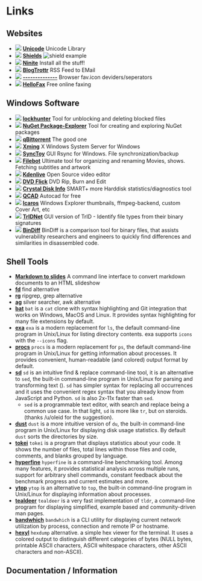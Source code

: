 # Links

## Websites
- ![](https://s2.googleusercontent.com/s2/favicons?domain=xahlee.info) [**Unicode**](http://xahlee.info/comp/unicode_index.html) Unicode Library
- ![](https://s2.googleusercontent.com/s2/favicons?domain=shields.io) [**Shields**](https://shields.io/) ![shield example](https://img.shields.io/static/v1?label=Shields&message=and_Badges_for_your_projects&color=red)
- ![](https://s2.googleusercontent.com/s2/favicons?domain=ninite.com) [**Ninite**](https://ninite.com/) Install all the stuff!
- ![](https://s2.googleusercontent.com/s2/favicons?domain=https://blogtrottr.com/) [**BlogTrottr**](https://blogtrottr.com/) RSS Feed to EMail
- ![](https://s2.googleusercontent.com/s2/favicons?domain=https://separator.mayastudios.com/index.php?t=horz) [**--------------**](https://separator.mayastudios.com/index.php?t=horz) Browser fav.icon deviders/seperators
- ![](https://s2.googleusercontent.com/s2/favicons?domain=https://app.hellofax.com/) [**HelloFax**](https://app.hellofax.com/) Free online faxing

## Windows Software
- ![](https://s2.googleusercontent.com/s2/favicons?domain=https://lockhunter.com/) [**lockhunter**](https://lockhunter.com/) Tool for unblocking and deleting blocked files
- ![](https://s2.googleusercontent.com/s2/favicons?domain=https://github.com/NuGetPackageExplorer/) [**NuGet Package-Explorer**](https://github.com/NuGetPackageExplorer/) Tool for creating and exploring NuGet packages
- ![](https://s2.googleusercontent.com/s2/favicons?domain=https://www.qbittorrent.org/) [**qBittorrent**](https://www.qbittorrent.org/) The good one
- ![](https://s2.googleusercontent.com/s2/favicons?domain=https://sourceforge.net/projects/xming/) [**Xming**](https://sourceforge.net/projects/xming/) X Windows System Server for Windows
- ![](https://s2.googleusercontent.com/s2/favicons?domain=https://www.microsoft.com/en-us/download/details.aspx?id=15155) [**SyncToy**](https://www.microsoft.com/en-us/download/details.aspx?id=15155) GUI Rsync for Windows. File synchronization/backup
- ![](https://s2.googleusercontent.com/s2/favicons?domain=https://www.filebot.net/) [**Filebot**](https://www.filebot.net/) Ultimate tool for organizing and renaming Movies, shows. Fetching subtitles and artwork
- ![](https://s2.googleusercontent.com/s2/favicons?domain=https://kdenlive.org/en/) [**Kdenlive**](https://kdenlive.org/en/) Open Source video editor
- ![](https://s2.googleusercontent.com/s2/favicons?domain=http://www.dvdflick.net/) [**DVD Flick**](http://www.dvdflick.net/) DVD Rip, Burn and Edit
- ![](https://s2.googleusercontent.com/s2/favicons?domain=https://crystalmark.info/en/software/crystaldiskinfo/) [**Crystal Disk Info**](https://crystalmark.info/en/software/crystaldiskinfo/) SMART+ more Harddisk statistics/diagnostics tool
- ![](https://s2.googleusercontent.com/s2/favicons?domain=https://qcad.org/en/) [**QCAD**](https://qcad.org/en/) Autocad for free
- ![](https://s2.googleusercontent.com/s2/favicons?domain=https://www.majorgeeks.com/files/details/icaros.html) [**Icaros**](https://www.majorgeeks.com/files/details/icaros.html) Windows Explorer thumbnails, ffmpeg-backend, custom Cover Art, etc
- ![](https://s2.googleusercontent.com/s2/favicons?domain=https://mark0.net/soft-tridnet-e.html) [**TrIDNet**](https://mark0.net/soft-tridnet-e.html) GUI version of TrID - Identify file types from their binary signatures
- ![](https://s2.googleusercontent.com/s2/favicons?domain=https://www.zynamics.com/bindiff.html) [**BinDiff**](https://www.zynamics.com/bindiff.html) BinDiff is a comparison tool for binary files, that assists vulnerability researchers and engineers to quickly find differences and similarities in disassembled code.

## Shell Tools
- [**Markdown to slides**](https://github.com/partageit/markdown-to-slides) A command line interface to convert markdown documents to an HTML slideshow
- [**fd**](https://github.com/sharkdp/fd) find alternative
- [**rg**](https://github.com/BurntSushi/ripgrep) ripgrep, grep alternative
- [**ag**](https://github.com/ggreer/the_silver_searcher) silver searcher, awk alternative
- [**bat**](https://github.com/sharkdp/bat) `bat` is a `cat` clone with syntax highlighting and Git integration that works on Windows, MacOS and Linux. It provides syntax highlighting for many file extensions by default.
- [**exa**](https://github.com/ogham/exa) `exa` is a modern replacement for `ls`, the default command-line program in Unix/Linux for listing directory contents. exa supports `icons` with the `--icons` flag.
- [**procs**](https://github.com/dalance/procs) `procs` is a modern replacement for `ps`, the default command-line program in Unix/Linux for getting information about processes. It provides convenient, human-readable (and colored) output format by default.
- [**sd**](https://github.com/chmln/sd) `sd` is an intuitive find & replace command-line tool, it is an alternative to `sed`, the built-in command-line program in Unix/Linux for parsing and transforming text (). `sd` has simpler syntax for replacing all occurrences and it uses the convenient regex syntax that you already know from JavaScript and Python. `sd` is also 2x-11x faster than `sed`.
    - `sed` is a programmable text editor, with search and replace being a common use case. In that light, `sd` is more like `tr`, but on steroids. (thanks /u/oleid for the suggestion).
- [**dust**](https://github.com/bootandy/dust) `dust` is a more intuitive version of `du`, the built-in command-line program in Unix/Linux for displaying disk usage statistics. By default `dust` sorts the directories by size.
- [**tokei**](https://github.com/XAMPPRocky/tokei) `tokei` is a program that displays statistics about your code. It shows the number of files, total lines within those files and code, comments, and blanks grouped by language.
- [**hyperfine**](https://github.com/sharkdp/hyperfine) `hyperfine` is a command-line benchmarking tool. Among many features, it provides statistical analysis across multiple runs, support for arbitrary shell commands, constant feedback about the benchmark progress and current estimates and more.
- [**ytop**](https://github.com/cjbassi/ytop) `ytop` is an alternative to `top`, the built-in command-line program in Unix/Linux for displaying information about processes.
- [**tealdeer**](https://github.com/dbrgn/tealdeer) `tealdeer` is a very fast implementation of `tldr`, a command-line program for displaying simplified, example based and community-driven man pages.
- [**bandwhich**](https://github.com/imsnif/bandwhich) `bandwhich` is a CLI utility for displaying current network utilization by process, connection and remote IP or hostname.
- [**hexyl**](https://github.com/sharkdp/hexyl) `hexdump` alternative. a simple hex viewer for the terminal. It uses a colored output to distinguish different categories of bytes (NULL bytes, printable ASCII characters, ASCII whitespace characters, other ASCII characters and non-ASCII).

## Documentation / Information
